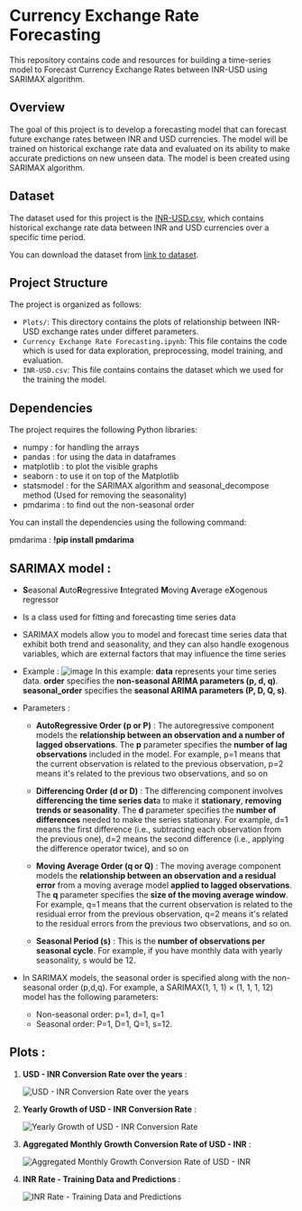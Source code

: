 # Currency Exchange Rate Forecasting

This repository contains code and resources for building a time-series model to Forecast Currency Exchange Rates between INR-USD using SARIMAX algorithm.

## Overview

The goal of this project is to develop a forecasting model that can forecast future exchange rates between INR and USD currencies. The model will be trained on historical exchange rate data and evaluated on its ability to make accurate predictions on new unseen data. The model is been created using SARIMAX algorithm.

## Dataset

The dataset used for this project is the [INR-USD.csv](INR-USD.csv), which contains historical exchange rate data between INR and USD currencies over a specific time period.

You can download the dataset from [link to dataset](https://www.kaggle.com/datasets/bhanupratapbiswas/usd-inr-conversion-rate-case-study).

## Project Structure

The project is organized as follows:

- `Plots/`: This directory contains the plots of relationship between INR-USD exchange rates under differet parameters.
- `Currency Exchange Rate Forecasting.ipynb`: This file contains the code which is used for data exploration, preprocessing, model training, and evaluation.
- `INR-USD.csv`: This file contains contains the dataset which we used for the training the model.
  

## Dependencies

The project requires the following Python libraries:

- numpy : for handling the arrays
- pandas : for using the data in dataframes
- matplotlib : to plot the visible graphs
- seaborn : to use it on top of the Matplotlib
- statsmodel : for the SARIMAX algorithm and seasonal_decompose method (Used for removing the seasonality)
- pmdarima : to find out the non-seasonal order

You can install the dependencies using the following command:

pmdarima : **!pip install pmdarima**

## SARIMAX model : 
- **S**easonal **A**uto**R**egressive **I**ntegrated **M**oving **A**verage e**X**ogenous regressor
- Is a class used for fitting and forecasting time series data
- SARIMAX models allow you to model and forecast time series data that exhibit both trend and seasonality, and they can also handle exogenous variables, which are external factors that may influence the time series
- Example :
    ![image](https://github.com/Prajwal-1718/Currency-Exchange-Rate-Forecasting/assets/68771962/19d41813-0371-4490-b44f-7f54f549c505)
    In this example:
      **data** represents your time series data.
      **order** specifies the **non-seasonal ARIMA parameters (p, d, q)**.
      **seasonal_order** specifies the **seasonal ARIMA parameters (P, D, Q, s)**.

- Parameters :
    * **AutoRegressive Order (p or P)** : The autoregressive component models the **relationship between an observation and a number of lagged observations**. The **p** parameter specifies the **number of lag observations** included in the model. For example, p=1 means that the current observation is related to the previous observation, p=2 means it's related to the previous two observations, and so on
      
    * **Differencing Order (d or D)** : The differencing component involves **differencing the time series dat**a to make it **stationary**, **removing trends or seasonality**. The **d** parameter specifies the **number of differences** needed to make the series stationary. For example, d=1 means the first difference (i.e., subtracting each observation from the previous one), d=2 means the second difference (i.e., applying the difference operator twice), and so on
      
    * **Moving Average Order (q or Q)** : The moving average component models the **relationship between an observation and a residual error** from a moving average model **applied to lagged observations**. The **q** parameter specifies the **size of the moving average window**. For example, q=1 means that the current observation is related to the residual error from the previous observation, q=2 means it's related to the residual errors from the previous two observations, and so on.
      
    * **Seasonal Period (s)** : This is the **number of observations per seasonal cycle**. For example, if you have monthly data with yearly seasonality, s would be 12.

- In SARIMAX models, the seasonal order is specified along with the non-seasonal order (p,d,q). For example, a SARIMAX(1, 1, 1) × (1, 1, 1, 12) model has the following parameters:
  * Non-seasonal order: p=1, d=1, q=1
  * Seasonal order: P=1, D=1, Q=1, s=12.


## Plots : 
1. **USD - INR Conversion Rate over the years** :
   
    ![USD - INR Conversion Rate over the years](https://github.com/Prajwal-1718/Currency-Exchange-Rate-Forecasting/assets/68771962/482cdd18-b1c0-41eb-bdef-69b466e84de5)

3. **Yearly Growth of USD - INR Conversion Rate** :

    ![Yearly Growth of USD - INR Conversion Rate](https://github.com/Prajwal-1718/Currency-Exchange-Rate-Forecasting/assets/68771962/07bbc0cd-9789-4838-9a89-8da92eb319eb)

5. **Aggregated Monthly Growth Conversion Rate of USD - INR** :

    ![Aggregated Monthly Growth Conversion Rate of USD - INR](https://github.com/Prajwal-1718/Currency-Exchange-Rate-Forecasting/assets/68771962/b1ab9a57-cd2c-4bac-a7f6-934528787216)

7. **INR Rate - Training Data and Predictions** :

    ![INR Rate - Training Data and Predictions](https://github.com/Prajwal-1718/Currency-Exchange-Rate-Forecasting/assets/68771962/ba32c2e4-c3bf-4daf-86c8-b13b3efbc581)

